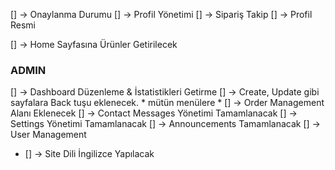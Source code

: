 [] -> Onaylanma Durumu
[] -> Profil Yönetimi
    [] -> Sipariş Takip
    [] -> Profil Resmi

[] -> Home Sayfasına Ürünler Getirilecek

### ADMIN
[] -> Dashboard Düzenleme & İstatistikleri Getirme
[] -> Create, Update gibi sayfalara Back tuşu eklenecek. * mütün menülere *
[] -> Order Management Alanı Eklenecek
[] -> Contact Messages Yönetimi Tamamlanacak
[] -> Settings Yönetimi Tamamlanacak
[] -> Announcements Tamamlanacak
[] -> User Management

* [] -> Site Dili İngilizce Yapılacak

